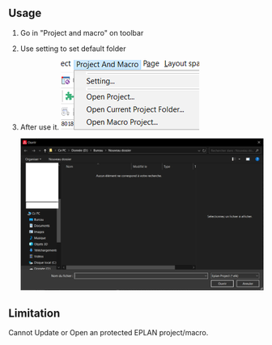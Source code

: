 ## Usage

1. Go in "Project and macro" on toolbar

2. Use setting to set default folder

3. After use it.
   ![](screenshot\1.png)

   ![2](screenshot\2.png)

## Limitation

Cannot Update or Open an protected EPLAN project/macro.